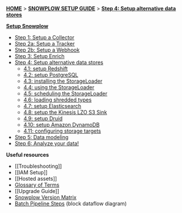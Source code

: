 [**HOME**](Home) > [**SNOWPLOW SETUP GUIDE**](setting-up-snowplow) > [**Step 4: Setup alternative data stores**](setting-up-alternative-data-stores)

[**Setup Snowplow**](setting-up-snowplow)

- [Step 1: Setup a Collector](setting-up-a-collector)
- [Step 2a: Setup a Tracker](Setting-up-a-tracker)
- [Step 2b: Setup a Webhook](Setting-up-a-webhook)
- [Step 3: Setup Enrich](setting-up-enrich)
- [Step 4: Setup alternative data stores](setting-up-alternative-data-stores)
  - [4.1: setup Redshift](setting-up-redshift)  
  - [4.2: setup PostgreSQL](setting-up-postgresql)  
  - [4.3: installing the StorageLoader](1-installing-the-storageloader)  
  - [4.4: using the StorageLoader](2-using-the-storageloader)  
  - [4.5: scheduling the StorageLoader](3-scheduling-the-storageloader)  
  - [4.6: loading shredded types](4-Loading-shredded-types)  
  - [4.7: setup Elasticsearch](kinesis-elasticsearch-sink-setup)  
  - [4.8: setup the Kinesis LZO S3 Sink](kinesis-lzo-s3-sink-setup)  
  - [4.9: setup Druid](Setting-up-Druid)  
  - [4.10: setup Amazon DynamoDB](Setting-up-Amazon-DynamoDB)  
  - [4.11: configuring storage targets](Configuring-storage-targets)  
- [Step 5: Data modeling](getting-started-with-data-modeling)  
- [Step 6: Analyze your data!](getting-started-analyzing-snowplow-data)

**Useful resources**  

- [[Troubleshooting]]  
- [[IAM Setup]]   
- [[Hosted assets]]  
- [Glossary of Terms](Glossary)  
- [[Upgrade Guide]]  
- [Snowplow Version Matrix](Snowplow-version-matrix)  
- [Batch Pipeline Steps](Batch-pipeline-steps) (block dataflow diagram)  
